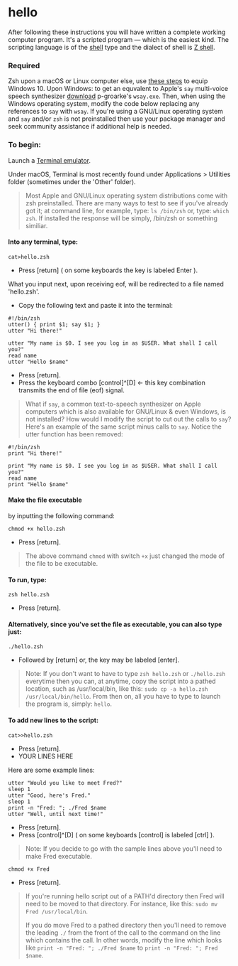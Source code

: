 # hello

After following these instructions you will have written a complete working computer program. It's a scripted program — which is the easiest kind. The scripting language is of the [shell](https://youtu.be/XvDZLjaCJuw) type and the dialect of shell is [Z shell](https://en.wikipedia.org/wiki/Z_shell).

### Required
Zsh upon a macOS or Linux computer else, use [these steps](https://www.howtogeek.com/258518/how-to-use-zsh-or-another-shell-in-windows-10/) to equip Windows 10. Upon Windows: to get an equvalent to Apple's ```say``` multi-voice speech synthesizer [download](https://github.com/p-groarke/wsay/releases) p-groarke's ```wsay.exe```. Then, when using the Windows operating system, modify the code below replacing any references to ```say``` with ```wsay```. If you're using a GNU/Linux operating system and ```say``` and/or ```zsh``` is not preinstalled then use your package manager and seek community assistance if additional help is needed.

### To begin:
Launch a [Terminal emulator](https://en.wikipedia.org/wiki/Terminal#Software).

Under macOS, Terminal is most recently found under Applications > Utilities folder (sometimes under the 'Other' folder).

> Most Apple and GNU/Linux operating system distributions come with zsh preinstalled. There are many ways to test to see if you've already got it; at command line, for example, type: `ls /bin/zsh` or, type: `which zsh`. If installed the response will be simply, /bin/zsh or something similiar.

#### Into any terminal, type:
```
cat>hello.zsh 
```
* Press [return] ( on some keyboards the key is labeled Enter ).

What you input next, upon receiving eof, will be redirected to a file named 'hello.zsh'.
* Copy the following text and paste it into the terminal:
```
#!/bin/zsh
utter() { print $1; say $1; }
utter "Hi there!"

utter "My name is $0. I see you log in as $USER. What shall I call you?"
read name
utter "Hello $name"
```
* Press [return].
* Press the keyboard combo [control]^[D] <- this key combination transmits the end of file (eof) signal.

> What if ```say```, a common text-to-speech synthesizer on Apple computers which is also available for GNU/Linux & even Windows, is not installed? How would I modify the script to cut out the calls to ``say``?  Here's an example of the same script minus calls to ```say```.  Notice the utter function has been removed:
```
#!/bin/zsh
print "Hi there!"

print "My name is $0. I see you log in as $USER. What shall I call you?"
read name
print "Hello $name"
```
#### Make the file executable
by inputting the following command:
```
chmod +x hello.zsh
```
* Press [return].
> The above command ```chmod``` with switch ```+x``` just changed the mode of the file to be executable.
#### To run, type:
```
zsh hello.zsh
```
* Press [return].
#### Alternatively, since you've set the file as executable, you can also type just:
```
./hello.zsh
```
* Followed by [return] or, the key may be labeled [enter].
> Note: If you don't want to have to type ```zsh hello.zsh``` or ```./hello.zsh``` everytime then you can, at anytime, copy the script into a pathed location, such as /usr/local/bin, like this: ```sudo cp -a hello.zsh /usr/local/bin/hello```. From then on, all you have to type to launch the program is, simply: ```hello```.
#### To add new lines to the script:
```
cat>>hello.zsh
```
* Press [return].
* YOUR LINES HERE

Here are some example lines:
```
utter "Would you like to meet Fred?"
sleep 1
utter "Good, here's Fred."
sleep 1
print -n "Fred: "; ./Fred $name
utter "Well, until next time!"
```
* Press [return].
* Press [control]^[D] ( on some keyboards [control] is labeled [ctrl] ).
> Note: If you decide to go with the sample lines above you'll need to make Fred executable.

```
chmod +x Fred
```
* Press [return].
> If you're running hello script out of a PATH'd directory then Fred will need to be moved to that directory. For instance, like this: ```sudo mv Fred /usr/local/bin```. 
> 
> If you do move Fred to a pathed directory then you'll need to remove the leading ```./``` from the front of the call to the command on the line which contains the call. In other words, modify the line which looks like ```print -n "Fred: "; ./Fred $name``` to ```print -n "Fred: "; Fred $name```.
